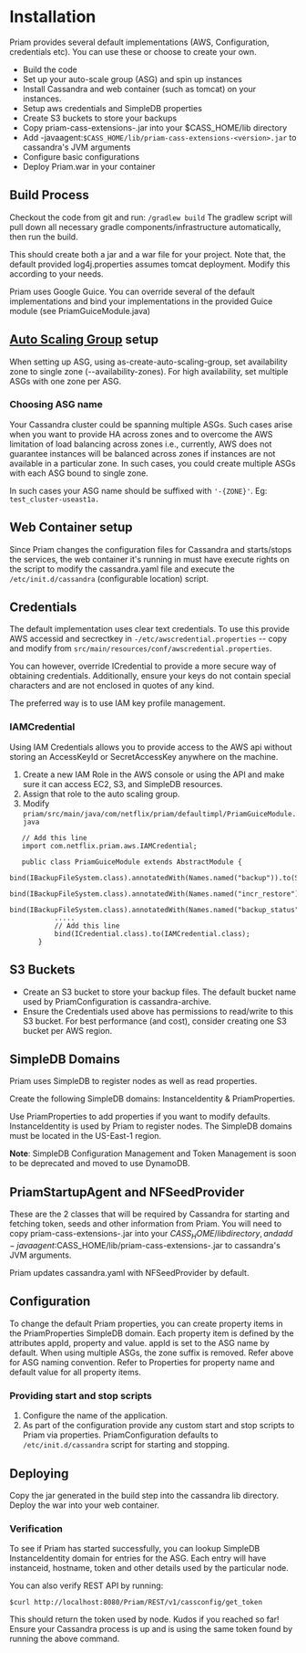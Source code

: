 # Installation
Priam provides several default implementations (AWS, Configuration, credentials etc). You can use these or choose to create your own.

* Build the code
* Set up your auto-scale group (ASG) and spin up instances
* Install Cassandra and web container (such as tomcat) on your instances.
* Setup aws credentials and SimpleDB properties
* Create S3 buckets to store your backups
* Copy priam-cass-extensions-<version>.jar into your $CASS_HOME/lib directory
* Add -javaagent:`$CASS_HOME/lib/priam-cass-extensions-<version>.jar` to cassandra's JVM arguments
* Configure basic configurations
* Deploy Priam.war in your container

## Build Process
Checkout the code from git and run:
`/gradlew build`
The gradlew script will pull down all necessary gradle components/infrastructure automatically, then run the build. 

This should create both a jar and a war file for your project. Note that, the default provided log4j.properties assumes tomcat deployment. Modify this according to your needs.

Priam uses Google Guice. You can override several of the default implementations and bind your implementations in the provided Guice module (see PriamGuiceModule.java)

## [Auto Scaling Group](http://aws.amazon.com/autoscaling/) setup
When setting up ASG, using as-create-auto-scaling-group, set availability zone to single zone (--availability-zones). For high availability, set multiple ASGs with one zone per ASG.

### Choosing ASG name

Your Cassandra cluster could be spanning multiple ASGs. Such cases arise when you want to provide HA across zones and to overcome the AWS limitation of load balancing across zones i.e., currently, AWS does not guarantee instances will be balanced across zones if instances are not available in a particular zone. In such cases, you could create multiple ASGs with each ASG bound to single zone.

In such cases your ASG name should be suffixed with `'-{ZONE}'`. Eg: `test_cluster-useast1a.`

## Web Container setup

Since Priam changes the configuration files for Cassandra and starts/stops the services, the web container it's running in must have execute rights on the script to modify the cassandra.yaml file and execute the `/etc/init.d/cassandra` (configurable location) script.

## Credentials


The default implementation uses clear text credentials. To use this provide AWS accessid and secrectkey in `-/etc/awscredential.properties` -- copy and modify from `src/main/resources/conf/awscredential.properties`. 

You can however, override ICredential to provide a more secure way of obtaining credentials. Additionally, ensure your keys do not contain special characters and are not enclosed in quotes of any kind. 

The preferred way is to use IAM key profile management. 

### IAMCredential
Using IAM Credentials allows you to provide access to the AWS api without storing an AccessKeyId or SecretAccessKey anywhere on the machine.

1. Create a new IAM Role in the AWS console or using the API and make sure it can access EC2, S3, and SimpleDB resources.
2. Assign that role to the auto scaling group.
3. Modify `priam/src/main/java/com/netflix/priam/defaultimpl/PriamGuiceModule.java`

````
   // Add this line
   import com.netflix.priam.aws.IAMCredential;
   
   public class PriamGuiceModule extends AbstractModule {
           bind(IBackupFileSystem.class).annotatedWith(Names.named("backup")).to(S3FileSystem.class);
           bind(IBackupFileSystem.class).annotatedWith(Names.named("incr_restore")).to(S3FileSystem.class);
           bind(IBackupFileSystem.class).annotatedWith(Names.named("backup_status")).to(S3FileSystem.class);
           .....
           // Add this line
           bind(ICredential.class).to(IAMCredential.class);
       }
 ````

   
## S3 Buckets
* Create an S3 bucket to store your backup files. The default bucket name used by PriamConfiguration is cassandra-archive.
* Ensure the Credentials used above has permissions to read/write to this S3 bucket. For best performance (and cost), consider creating one S3 bucket per AWS region. 

## SimpleDB Domains
Priam uses SimpleDB to register nodes as well as read properties.

Create the following SimpleDB domains: InstanceIdentity & PriamProperties. 

Use PriamProperties to add properties if you want to modify defaults. InstanceIdentity is used by Priam to register nodes. The SimpleDB domains must be located in the US-East-1 region.

**Note**: SimpleDB Configuration Management and Token Management is soon to be deprecated and moved to use DynamoDB.

## PriamStartupAgent and NFSeedProvider

These are the 2 classes that will be required by Cassandra for starting and fetching token, seeds and other information from Priam. You will need to copy priam-cass-extensions-<version>.jar into your $CASS_HOME/lib directory, and add -javaagent:$CASS_HOME/lib/priam-cass-extensions-<version>.jar to cassandra's JVM arguments.

Priam updates cassandra.yaml with NFSeedProvider by default.

## Configuration
To change the default Priam properties, you can create property items in the PriamProperties SimpleDB domain. Each property item is defined by the attributes appId, property and value. appId is set to the ASG name by default. When using multiple ASGs, the zone suffix is removed. Refer above for ASG naming convention. Refer to Properties for property name and default value for all property items.

### Providing start and stop scripts
1. Configure the name of the application. 
2. As part of the configuration provide any custom start and stop scripts to Priam via properties. PriamConfiguration defaults to `/etc/init.d/cassandra` script for starting and stopping.    

## Deploying
Copy the jar generated in the build step into the cassandra lib directory. Deploy the war into your web container.

### Verification

To see if Priam has started successfully, you can lookup SimpleDB InstanceIdentity domain for entries for the ASG. Each entry will have instanceid, hostname, token and other details used by the particular node.

You can also verify REST API by running:

```$curl http://localhost:8080/Priam/REST/v1/cassconfig/get_token```

This should return the token used by node. Kudos if you reached so far! Ensure your Cassandra process is up and is using the same token found by running the above command.
